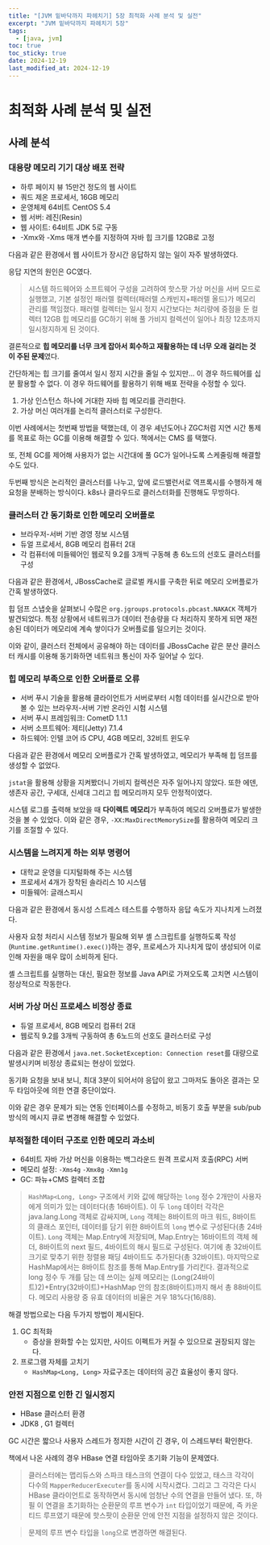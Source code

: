```yaml
---
title: "[JVM 밑바닥까지 파헤치기] 5장 최적화 사례 분석 및 실전"
excerpt: "JVM 밑바닥까지 파헤치기 5장"
tags:
  - [java, jvm]
toc: true
toc_sticky: true
date: 2024-12-19
last_modified_at: 2024-12-19
---
```


# 최적화 사례 분석 및 실전

## 사례 분석

### 대용량 메모리 기기 대상 배포 전략

- 하루 페이지 뷰 15만건 정도의 웹 사이트
- 쿼드 제온 프로세서, 16GB 메모리
- 운영체제 64비트 CentOS 5.4
- 웹 서버: 레진(Resin)
- 웹 사이트: 64비트 JDK 5로 구동
- -Xmx와 -Xms 매개 변수를 지정하여 자바 힙 크기를 12GB로 고정

다음과 같은 환경에서 웹 사이트가 장시간 응답하지 않는 일이 자주 발생하였다.

응답 지연의 원인은 GC였다.

> 시스템 하드웨어와 소프트웨어 구성을 고려하여 핫스팟 가상 머신을 서버 모드로 실행했고, 기본 설정인 패러렐 컬렉터(패러렐 스캐빈지+패러렐 올드)가 메모리 관리를 책임졌다. 
> 패러렐 컬렉터는 일시 정지 시간보다는 처리량에 중점을 둔 컬렉터
> 12GB 힙 메모리를 GC하기 위해 풀 가비지 컬렉션이 일어나 최장 12초까지 일시정지하게 된 것이다.

결론적으로 **힙 메모리를 너무 크게 잡아서 회수하고 재활용하는 데 너무 오래 걸리는 것이 주된 문제**였다.

간단하게는 힙 크기를 줄여서 일시 정지 시간을 줄일 수 있지만... 이 경우 하드웨어를 십분 활용할 수 없다.
이 경우 하드웨어를 활용하기 위해 배포 전략을 수정할 수 있다.

1. 가상 인스턴스 하나에 거대한 자바 힙 메모리를 관리한다.
2. 가상 머신 여러개를 논리적 클러스터로 구성한다.

이번 사례에서는 첫번째 방법을 택했는데, 이 경우 셰넌도어나 ZGC처럼 지연 시간 통제를 목표로 하는 GC를 이용해 해결할 수 있다. 책에서는 CMS 를 택했다.

또, 전체 GC를 제어해 사용자가 없는 시간대에 풀 GC가 일어나도록 스케줄링해 해결할 수도 있다.

두번째 방식은 논리적인 클러스터를 나누고, 앞에 로드밸런서로 역프록시를 수행하게 해 요청을 분배하는 방식이다. k8s나 클라우드로 클러스터화를 진행해도 무방하다.

### 클러스터 간 동기화로 인한 메모리 오버플로

- 브라우저-서버 기반 경영 정보 시스템
- 듀얼 프로세서, 8GB 메모리 컴퓨터 2대
- 각 컴퓨터에 미들웨어인 웹로직 9.2를 3개씩 구동해 총 6노드의 선호도 클러스터를 구성

다음과 같은 환경에서, JBossCache로 글로벌 캐시를 구축한 뒤로 메모리 오버플로가 간혹 발생하였다.

힙 덤프 스냅숏을 살펴보니 수많은 `org.jgroups.protocols.pbcast.NAKACK` 객체가 발견되었다.
특정 상황에서 네트워크가 데이터 전송량을 다 처리하지 못하게 되면 재전송된 데이터가 메모리에 계속 쌓이다가 오버플로를 일으키는 것이다.

이와 같이, 클러스터 전체에서 공유해야 하는 데이터를 JBossCache 같은 분산 클러스터 캐시를 이용해 동기화하면 네트워크 통신이 자주 일어날 수 있다.

### 힙 메모리 부족으로 인한 오버플로 오류

- 서버 푸시 기술을 활용해 클라이언트가 서버로부터 시험 데이터를 실시간으로 받아 볼 수 있는 브라우저-서버 기반 온라인 시험 시스템
- 서버 푸시 프레임워크: CometD 1.1.1
- 서버 소프트웨어: 제티(Jetty) 7.1.4
- 하드웨어: 인텔 코어 i5 CPU, 4GB 메모리, 32비트 윈도우

다음과 같은 환경에서 메모리 오버플로가 간혹 발생하였고, 메모리가 부족해 힙 덤프를 생성할 수 없었다.

`jstat`을 활용해 상황을 지켜봤더니 가비지 컬렉션은 자주 일어나지 않았다. 또한 에덴, 생존자 공간, 구세대, 신세대 그리고 힙 메모리까지 모두 안정적이였다. 

시스템 로그를 출력해 보았을 때 **다이렉트 메모리**가 부족하여 메모리 오버플로가 발생한 것을 볼 수 있었다. 이와 같은 경우, `-XX:MaxDirectMemorySize`를 활용하여 메모리 크기를 조절할 수 있다.

### 시스템을 느려지게 하는 외부 명령어

- 대학교 운영을 디지털화해 주는 시스템
- 프로세서 4개가 장착된 솔라리스 10 시스템
- 미들웨어: 글래스피시

다음과 같은 환경에서 동시성 스트레스 테스트를 수행하자 응답 속도가 지나치게 느려졌다.

사용자 요청 처리시 시스템 정보가 필요해 외부 셸 스크립트를 실행하도록 작성(`Runtime.getRuntime().exec()`)하는 경우, 프로세스가 지나치게 많이 생성되어 이로 인해 자원을 매우 많이 소비하게 된다.

셸 스크립트를 실행하는 대신, 필요한 정보를 Java API로 가져오도록 고치면 시스템이 정상적으로 작동한다.

### 서버 가상 머신 프로세스 비정상 종료

- 듀얼 프로세서, 8GB 메모리 컴퓨터 2대 
- 웹로직 9.2를 3개씩 구동하여 총 6노드의 선호도 클러스터로 구성

다음과 같은 환경에서 `java.net.SocketException: Connection reset`를 대량으로 발생시키며 비정상 종료되는 현상이 있었다.

동기화 요청을 보내 보니, 최대 3분이 되어서야 응답이 왔고 그마저도 돌아온 결과는 모두 타임아웃에 의한 연결 중단이었다. 

이와 같은 경우 문제가 되는 연동 인터페이스를 수정하고, 비동기 호출 부분을 sub/pub방식의 메시지 큐로 변경해 해결할 수 있었다.

### 부적절한 데이터 구조로 인한 메모리 과소비

- 64비트 자바 가상 머신을 이용하는 백그라운드 원격 프로시저 호출(RPC) 서버
- 메모리 설정: `-Xms4g` `-Xmx8g` `-Xmn1g`
- GC: 파뉴+CMS 컬렉터 조합

> `HashMap<Long, Long>` 구조에서 키와 값에 해당하는 `long` 정수 2개만이 사용자에게 의미가 있는 데이터다(총 16바이트). 이 두 `long` 데이터 각각은 java.lang.Long 객체로 감싸지며, `Long` 객체는 8바이트의 마크 워드, 8바이트의 클래스 포인터, 데이터를 담기 위한 8바이트의 `long` 변수로 구성된다(총 24바이트). `Long` 객체는 Map.Entry에 저장되며, Map.Entry는 16바이트의 객체 헤더, 8바이트의 next 필드, 4바이트의 해시 필드로 구성된다. 여기에 총 32바이트 크기로 맞추기 위한 정렬용 패딩 4바이트도 추가된다(총 32바이트). 마지막으로 HashMap에서는 8바이트 참조를 통해 Map.Entry를 가리킨다. 결과적으로 long 정수 두 개를 담는 데 쓰이는 실제 메모리는 (Long(24바이트)2)+Entry(32바이트)+HashMap 안의 참조(8바이트)까지 해서 총 88바이트다. 메모리 사용량 중 유효 데이터의 비율은 겨우 18%다(16/88).


해결 방법으로는 다음 두가지 방법이 제시된다.

1. GC 최적화
	- 증상을 완화할 수는 있지만, 사이드 이펙트가 커질 수 있으므로 권장되지 않는다.
2. 프로그램 자체를 고치기
	- `HashMap<Long, Long>` 자료구조는 데이터의 공간 효율성이 좋지 않다.


### 안전 지점으로 인한 긴 일시정지

- HBase 클러스터 환경
- JDK8 , G1 컬렉터

GC 시간은 짧으나 사용자 스레드가 정지한 시간이 긴 경우, 이 스레드부터 확인한다.

책에서 나온 사례의 경우 HBase 연결 타임아웃 초기화 기능이 문제였다. 

> 클러스터에는 맵리듀스와 스파크 태스크의 연결이 다수 있었고, 태스크 각각이 다수의  `MapperReducerExecuter`를 동시에 시작시켰다. 그리고 그 각각은 다시 HBase 클라이언트로 동작하면서 동시에 엄청난 수의 연결을 만들어 냈다. 또, 하필 이 연결을 초기화하는 순환문의 루프 변수가 `int` 타입이었기 때문에, 즉 카운티드 루프였기 때문에 핫스팟이 순환문 안에 안전 지점을 설정하지 않은 것이다.


> 문제의 루프 변수 타입을 `long`으로 변경하면 해결된다.